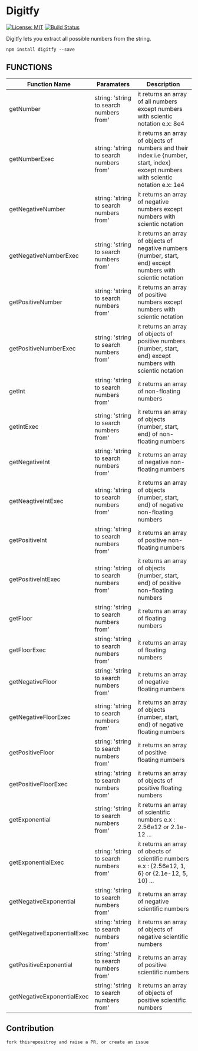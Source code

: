 # Digitfy
[![License: MIT](https://img.shields.io/badge/License-MIT-yellow.svg)](https://opensource.org/licenses/MIT)
[![Build Status](https://travis-ci.org/urbanishimwe/digitfy.svg?branch=master)](https://travis-ci.org/urbanishimwe/digitfy)

Digitfy lets you extract all possible numbers from the string.

```
npm install digitfy --save
```

## FUNCTIONS

| Function Name | Paramaters  | Description  |
| ------- | --- | --- |
| getNumber | string: 'string to search numbers from' | it returns an array of all numbers except numbers with scientic notation e.x: 8e4|
| getNumberExec | string: 'string to search numbers from' | it returns an array of objects of numbers and their index i.e {number, start, index}  except numbers with scientic notation e.x: 1e4|
| getNegativeNumber | string: 'string to search numbers from' | it returns an array of negative numbers except numbers with scientic notation|
| getNegativeNumberExec | string: 'string to search numbers from' | it returns an array of objects of negative numbers {number, start, end} except numbers with scientic notation|
| getPositiveNumber | string: 'string to search numbers from' | it returns an array of positive numbers except numbers with scientic notation|
| getPositiveNumberExec | string: 'string to search numbers from' | it returns an array of objects of positive numbers {number, start, end} except numbers with scientic notation|
| getInt | string: 'string to search numbers from' | it returns an array of non-floating numbers|
| getIntExec | string: 'string to search numbers from' | it returns an array of objects {number, start, end} of non-floating numbers|
| getNegativeInt | string: 'string to search numbers from' | it returns an array of negative non-floating numbers|
| getNeagtiveIntExec | string: 'string to search numbers from' | it returns an array of objects {number, start, end} of negative non-floating numbers|
| getPositiveInt | string: 'string to search numbers from' | it returns an array of positive non-floating numbers|
| getPositiveIntExec | string: 'string to search numbers from' | it returns an array of objects {number, start, end} of positive non-floating numbers|
| getFloor | string: 'string to search numbers from' | it returns an array of floating numbers|
| getFloorExec | string: 'string to search numbers from' | it returns an array of floating numbers|
| getNegativeFloor | string: 'string to search numbers from' | it returns an array of negative floating numbers|
| getNegativeFloorExec | string: 'string to search numbers from' | it returns an array of objects {number, start, end} of negative floating numbers|
| getPositiveFloor | string: 'string to search numbers from' | it returns an array of positive floating numbers|
| getPositiveFloorExec | string: 'string to search numbers from' | it returns an array of objects of positive floating numbers|
| getExponential | string: 'string to search numbers from' | it returns an array of scientific numbers e.x : 2.56e12 or 2.1e-12 ...|
| getExponentialExec | string: 'string to search numbers from' | it returns an array of obects of scientific numbers e.x : {2.56e12, 1, 6} or {2.1e-12, 5, 10} ...|
| getNegativeExponential | string: 'string to search numbers from' | it returns an array of negative scientific numbers|
| getNegativeExponentialExec | string: 'string to search numbers from' | it returns an array of objects of negative scientific numbers|
| getPositiveExponential | string: 'string to search numbers from' | it returns an array of positive scientific numbers|
| getNegativeExponentialExec | string: 'string to search numbers from' | it returns an array of objects of positive scientific numbers|


## Contribution

```
fork thisrepositroy and raise a PR, or create an issue
```
